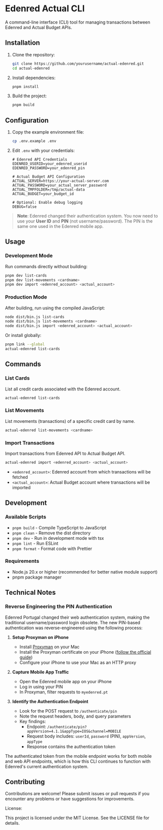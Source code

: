# Edenred Actual CLI

A command-line interface (CLI) tool for managing transactions between Edenred and Actual Budget APIs.

## Installation

1. Clone the repository:

   ```bash
   git clone https://github.com/yourusername/actual-edenred.git
   cd actual-edenred
   ```

2. Install dependencies:

   ```bash
   pnpm install
   ```

3. Build the project:

   ```bash
   pnpm build
   ```

## Configuration

1. Copy the example environment file:

   ```bash
   cp .env.example .env
   ```

2. Edit `.env` with your credentials:

   ```env
   # Edenred API Credentials
   EDENRED_USERID=your_edenred_userid
   EDENRED_PASSWORD=your_edenred_pin

   # Actual Budget API Configuration
   ACTUAL_SERVER=https://your-actual-server.com
   ACTUAL_PASSWORD=your_actual_server_password
   ACTUAL_TMPFOLDER=/tmp/actual-data
   ACTUAL_BUDGET=your_budget_id

   # Optional: Enable debug logging
   DEBUG=false
   ```

> **Note**: Edenred changed their authentication system. You now need to use your **User ID** and **PIN** (not username/password). The PIN is the same one used in the Edenred mobile app.

## Usage

### Development Mode

Run commands directly without building:

```bash
pnpm dev list-cards
pnpm dev list-movements <cardname>
pnpm dev import <edenred_account> <actual_account>
```

### Production Mode

After building, run using the compiled JavaScript:

```bash
node dist/bin.js list-cards
node dist/bin.js list-movements <cardname>
node dist/bin.js import <edenred_account> <actual_account>
```

Or install globally:

```bash
pnpm link --global
actual-edenred list-cards
```

## Commands

### List Cards

List all credit cards associated with the Edenred account.

```bash
actual-edenred list-cards
```

### List Movements

List movements (transactions) of a specific credit card by name.

```bash
actual-edenred list-movements <cardname>
```

### Import Transactions

Import transactions from Edenred API to Actual Budget API.

```bash
actual-edenred import <edenred_account> <actual_account>
```

- `<edenred_account>`: Edenred account from which transactions will be fetched
- `<actual_account>`: Actual Budget account where transactions will be imported

## Development

### Available Scripts

- `pnpm build` - Compile TypeScript to JavaScript
- `pnpm clean` - Remove the dist directory
- `pnpm dev` - Run in development mode with tsx
- `pnpm lint` - Run ESLint
- `pnpm format` - Format code with Prettier

### Requirements

- Node.js 20.x or higher (recommended for better native module support)
- pnpm package manager

## Technical Notes

### Reverse Engineering the PIN Authentication

Edenred Portugal changed their web authentication system, making the traditional username/password login obsolete. The new PIN-based authentication was reverse-engineered using the following process:

1. **Setup Proxyman on iPhone**
   - Install [Proxyman](https://proxyman.io/) on your Mac
   - Install the Proxyman certificate on your iPhone ([follow the official guide](https://docs.proxyman.io/debug-devices/ios-device))
   - Configure your iPhone to use your Mac as an HTTP proxy

2. **Capture Mobile App Traffic**
   - Open the Edenred mobile app on your iPhone
   - Log in using your PIN
   - In Proxyman, filter requests to `myedenred.pt`

3. **Identify the Authentication Endpoint**
   - Look for the POST request to `/authenticate/pin`
   - Note the request headers, body, and query parameters
   - Key findings:
     - Endpoint: `/authenticate/pin?appVersion=4.1.1&appType=IOS&channel=MOBILE`
     - Request body includes: `userId`, `password` (PIN), `appVersion`, `appType`
     - Response contains the authentication token

The authenticated token from the mobile endpoint works for both mobile and web API endpoints, which is how this CLI continues to function with Edenred's current authentication system.

## Contributing

Contributions are welcome! Please submit issues or pull requests if you encounter any problems or have suggestions for improvements.

License:

This project is licensed under the MIT License. See the LICENSE file for details.
